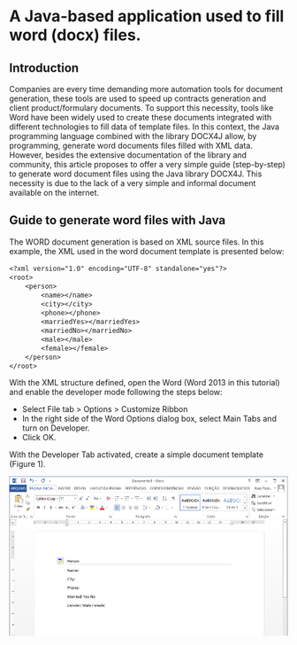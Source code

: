 # A Java-based application used to fill word (docx) files.

## Introduction

Companies are every time demanding more automation tools for document generation, these tools are used to speed up contracts generation and client product/formulary documents. To support this necessity, tools like Word have been widely used to create these documents integrated with different technologies to fill data of template files. In this context, the Java programming language combined with the library DOCX4J allow, by programming, generate word documents files filled with XML data. However, besides the extensive documentation of the library and community, this article proposes to offer a very simple guide (step-by-step) to generate word document files using the Java library DOCX4J. This necessity is due to the lack of a very simple and informal document available on the internet.

## Guide to generate word files with Java

The WORD document generation is based on XML source files. In this example, the XML used in the word document template is presented below:

```{xml}
<?xml version="1.0" encoding="UTF-8" standalone="yes"?>
<root>
    <person>
        <name></name>
        <city></city>
        <phone></phone>
        <marriedYes></marriedYes>
        <marriedNo></marriedNo>
        <male></male>
        <female></female>
    </person>
</root>
```

With the XML structure defined, open the Word (Word 2013 in this tutorial) and enable the developer mode following the steps below:
* Select File tab > Options > Customize Ribbon
* In the right side of the Word Options dialog box, select Main Tabs and turn on Developer.
* Click OK.

With the Developer Tab activated, create a simple document template (Figure 1).

![Word template](images/DocSimple.PNG "Simple document")